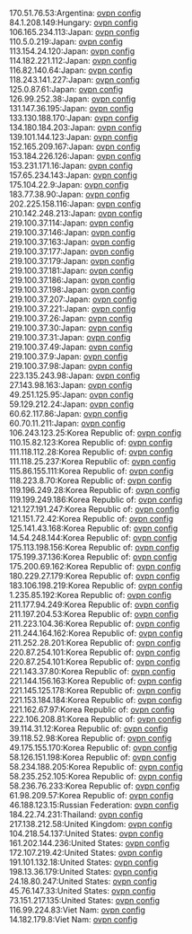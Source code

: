 170.51.76.53:Argentina: [ovpn config](vpn/170_51_76_53.ovpn)  
84.1.208.149:Hungary: [ovpn config](vpn/84_1_208_149.ovpn)  
106.165.234.113:Japan: [ovpn config](vpn/106_165_234_113.ovpn)  
110.5.0.219:Japan: [ovpn config](vpn/110_5_0_219.ovpn)  
113.154.24.120:Japan: [ovpn config](vpn/113_154_24_120.ovpn)  
114.182.221.112:Japan: [ovpn config](vpn/114_182_221_112.ovpn)  
116.82.140.64:Japan: [ovpn config](vpn/116_82_140_64.ovpn)  
118.243.141.227:Japan: [ovpn config](vpn/118_243_141_227.ovpn)  
125.0.87.61:Japan: [ovpn config](vpn/125_0_87_61.ovpn)  
126.99.252.38:Japan: [ovpn config](vpn/126_99_252_38.ovpn)  
131.147.36.195:Japan: [ovpn config](vpn/131_147_36_195.ovpn)  
133.130.188.170:Japan: [ovpn config](vpn/133_130_188_170.ovpn)  
134.180.184.203:Japan: [ovpn config](vpn/134_180_184_203.ovpn)  
139.101.144.123:Japan: [ovpn config](vpn/139_101_144_123.ovpn)  
152.165.209.167:Japan: [ovpn config](vpn/152_165_209_167.ovpn)  
153.184.226.126:Japan: [ovpn config](vpn/153_184_226_126.ovpn)  
153.231.171.16:Japan: [ovpn config](vpn/153_231_171_16.ovpn)  
157.65.234.143:Japan: [ovpn config](vpn/157_65_234_143.ovpn)  
175.104.22.9:Japan: [ovpn config](vpn/175_104_22_9.ovpn)  
183.77.38.90:Japan: [ovpn config](vpn/183_77_38_90.ovpn)  
202.225.158.116:Japan: [ovpn config](vpn/202_225_158_116.ovpn)  
210.142.248.213:Japan: [ovpn config](vpn/210_142_248_213.ovpn)  
219.100.37.114:Japan: [ovpn config](vpn/219_100_37_114.ovpn)  
219.100.37.146:Japan: [ovpn config](vpn/219_100_37_146.ovpn)  
219.100.37.163:Japan: [ovpn config](vpn/219_100_37_163.ovpn)  
219.100.37.177:Japan: [ovpn config](vpn/219_100_37_177.ovpn)  
219.100.37.179:Japan: [ovpn config](vpn/219_100_37_179.ovpn)  
219.100.37.181:Japan: [ovpn config](vpn/219_100_37_181.ovpn)  
219.100.37.186:Japan: [ovpn config](vpn/219_100_37_186.ovpn)  
219.100.37.198:Japan: [ovpn config](vpn/219_100_37_198.ovpn)  
219.100.37.207:Japan: [ovpn config](vpn/219_100_37_207.ovpn)  
219.100.37.221:Japan: [ovpn config](vpn/219_100_37_221.ovpn)  
219.100.37.26:Japan: [ovpn config](vpn/219_100_37_26.ovpn)  
219.100.37.30:Japan: [ovpn config](vpn/219_100_37_30.ovpn)  
219.100.37.31:Japan: [ovpn config](vpn/219_100_37_31.ovpn)  
219.100.37.49:Japan: [ovpn config](vpn/219_100_37_49.ovpn)  
219.100.37.9:Japan: [ovpn config](vpn/219_100_37_9.ovpn)  
219.100.37.98:Japan: [ovpn config](vpn/219_100_37_98.ovpn)  
223.135.243.98:Japan: [ovpn config](vpn/223_135_243_98.ovpn)  
27.143.98.163:Japan: [ovpn config](vpn/27_143_98_163.ovpn)  
49.251.125.95:Japan: [ovpn config](vpn/49_251_125_95.ovpn)  
59.129.212.24:Japan: [ovpn config](vpn/59_129_212_24.ovpn)  
60.62.117.86:Japan: [ovpn config](vpn/60_62_117_86.ovpn)  
60.70.11.211:Japan: [ovpn config](vpn/60_70_11_211.ovpn)  
106.243.123.25:Korea Republic of: [ovpn config](vpn/106_243_123_25.ovpn)  
110.15.82.123:Korea Republic of: [ovpn config](vpn/110_15_82_123.ovpn)  
111.118.112.28:Korea Republic of: [ovpn config](vpn/111_118_112_28.ovpn)  
111.118.25.237:Korea Republic of: [ovpn config](vpn/111_118_25_237.ovpn)  
115.86.155.111:Korea Republic of: [ovpn config](vpn/115_86_155_111.ovpn)  
118.223.8.70:Korea Republic of: [ovpn config](vpn/118_223_8_70.ovpn)  
119.196.249.28:Korea Republic of: [ovpn config](vpn/119_196_249_28.ovpn)  
119.199.249.186:Korea Republic of: [ovpn config](vpn/119_199_249_186.ovpn)  
121.127.191.247:Korea Republic of: [ovpn config](vpn/121_127_191_247.ovpn)  
121.151.72.42:Korea Republic of: [ovpn config](vpn/121_151_72_42.ovpn)  
125.141.43.168:Korea Republic of: [ovpn config](vpn/125_141_43_168.ovpn)  
14.54.248.144:Korea Republic of: [ovpn config](vpn/14_54_248_144.ovpn)  
175.113.198.156:Korea Republic of: [ovpn config](vpn/175_113_198_156.ovpn)  
175.199.37.136:Korea Republic of: [ovpn config](vpn/175_199_37_136.ovpn)  
175.200.69.162:Korea Republic of: [ovpn config](vpn/175_200_69_162.ovpn)  
180.229.27.179:Korea Republic of: [ovpn config](vpn/180_229_27_179.ovpn)  
183.106.198.219:Korea Republic of: [ovpn config](vpn/183_106_198_219.ovpn)  
1.235.85.192:Korea Republic of: [ovpn config](vpn/1_235_85_192.ovpn)  
211.177.94.249:Korea Republic of: [ovpn config](vpn/211_177_94_249.ovpn)  
211.197.204.53:Korea Republic of: [ovpn config](vpn/211_197_204_53.ovpn)  
211.223.104.36:Korea Republic of: [ovpn config](vpn/211_223_104_36.ovpn)  
211.244.164.162:Korea Republic of: [ovpn config](vpn/211_244_164_162.ovpn)  
211.252.28.201:Korea Republic of: [ovpn config](vpn/211_252_28_201.ovpn)  
220.87.254.101:Korea Republic of: [ovpn config](vpn/220_87_254_101.ovpn)  
220.87.254.101:Korea Republic of: [ovpn config](vpn/220_87_254_101.ovpn)  
221.143.37.80:Korea Republic of: [ovpn config](vpn/221_143_37_80.ovpn)  
221.144.156.163:Korea Republic of: [ovpn config](vpn/221_144_156_163.ovpn)  
221.145.125.178:Korea Republic of: [ovpn config](vpn/221_145_125_178.ovpn)  
221.153.184.184:Korea Republic of: [ovpn config](vpn/221_153_184_184.ovpn)  
221.162.67.97:Korea Republic of: [ovpn config](vpn/221_162_67_97.ovpn)  
222.106.208.81:Korea Republic of: [ovpn config](vpn/222_106_208_81.ovpn)  
39.114.31.12:Korea Republic of: [ovpn config](vpn/39_114_31_12.ovpn)  
39.118.52.98:Korea Republic of: [ovpn config](vpn/39_118_52_98.ovpn)  
49.175.155.170:Korea Republic of: [ovpn config](vpn/49_175_155_170.ovpn)  
58.126.151.198:Korea Republic of: [ovpn config](vpn/58_126_151_198.ovpn)  
58.234.188.205:Korea Republic of: [ovpn config](vpn/58_234_188_205.ovpn)  
58.235.252.105:Korea Republic of: [ovpn config](vpn/58_235_252_105.ovpn)  
58.236.76.233:Korea Republic of: [ovpn config](vpn/58_236_76_233.ovpn)  
61.98.209.57:Korea Republic of: [ovpn config](vpn/61_98_209_57.ovpn)  
46.188.123.15:Russian Federation: [ovpn config](vpn/46_188_123_15.ovpn)  
184.22.74.231:Thailand: [ovpn config](vpn/184_22_74_231.ovpn)  
217.138.212.58:United Kingdom: [ovpn config](vpn/217_138_212_58.ovpn)  
104.218.54.137:United States: [ovpn config](vpn/104_218_54_137.ovpn)  
161.202.144.236:United States: [ovpn config](vpn/161_202_144_236.ovpn)  
172.107.219.42:United States: [ovpn config](vpn/172_107_219_42.ovpn)  
191.101.132.18:United States: [ovpn config](vpn/191_101_132_18.ovpn)  
198.13.36.179:United States: [ovpn config](vpn/198_13_36_179.ovpn)  
24.18.80.247:United States: [ovpn config](vpn/24_18_80_247.ovpn)  
45.76.147.33:United States: [ovpn config](vpn/45_76_147_33.ovpn)  
73.151.217.135:United States: [ovpn config](vpn/73_151_217_135.ovpn)  
116.99.224.83:Viet Nam: [ovpn config](vpn/116_99_224_83.ovpn)  
14.182.179.8:Viet Nam: [ovpn config](vpn/14_182_179_8.ovpn)  
